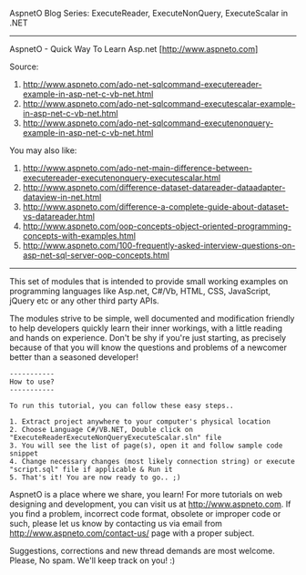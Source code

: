 AspnetO Blog Series: ExecuteReader, ExecuteNonQuery, ExecuteScalar in .NET

------------------------------------------------------------------------------------
AspnetO - Quick Way To Learn Asp.net [http://www.aspneto.com]

Source:
1. http://www.aspneto.com/ado-net-sqlcommand-executereader-example-in-asp-net-c-vb-net.html
2. http://www.aspneto.com/ado-net-sqlcommand-executescalar-example-in-asp-net-c-vb-net.html
3. http://www.aspneto.com/ado-net-sqlcommand-executenonquery-example-in-asp-net-c-vb-net.html

You may also like:
1. http://www.aspneto.com/ado-net-main-difference-between-executereader-executenonquery-executescalar.html
2. http://www.aspneto.com/difference-dataset-datareader-dataadapter-dataview-in-net.html
3. http://www.aspneto.com/difference-a-complete-guide-about-dataset-vs-datareader.html
4. http://www.aspneto.com/oop-concepts-object-oriented-programming-concepts-with-examples.html
5. http://www.aspneto.com/100-frequently-asked-interview-questions-on-asp-net-sql-server-oop-concepts.html
------------------------------------------------------------------------------------

This set of modules that is intended to provide small working examples on programming languages like 
Asp.net, C#/Vb, HTML, CSS, JavaScript, jQuery etc or any other third party APIs.

The modules strive to be simple, well documented and modification friendly to help developers quickly learn 
their inner workings, with a little reading and hands on experience. Don't be shy if you're just starting, 
as precisely because of that you will know the questions and problems of a newcomer better than a seasoned developer!

	-----------
	How to use?
	-----------

	To run this tutorial, you can follow these easy steps..

	1. Extract project anywhere to your computer's physical location
	2. Choose Language C#/VB.NET, Double click on "ExecuteReaderExecuteNonQueryExecuteScalar.sln" file
	3. You will see the list of page(s), open it and follow sample code snippet
	4. Change necessary changes (most likely connection string) or execute "script.sql" file if applicable & Run it
	5. That's it! You are now ready to go.. ;)

AspnetO is a place where we share, you learn! For more tutorials on web designing and development, 
you can visit us at http://www.aspneto.com. If you find a problem, incorrect code format, 
obsolete or improper code or such, please let us know by contacting us via email 
from http://www.aspneto.com/contact-us/ page with a proper subject.

Suggestions, corrections and new thread demands are most welcome. Please, No spam. We'll keep track on you! :)
